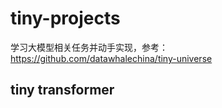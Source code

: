 # tiny-projects
学习大模型相关任务并动手实现，参考：https://github.com/datawhalechina/tiny-universe

## tiny transformer
